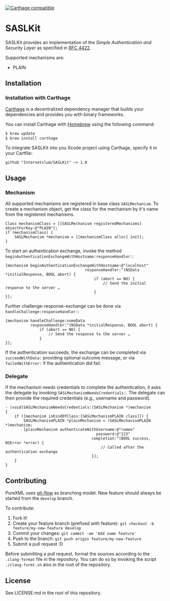 [![Carthage compatible](https://img.shields.io/badge/Carthage-compatible-4BC51D.svg?style=flat)](https://github.com/Carthage/Carthage)

# SASLKit

SASLKit provides an implementation of the _Simple Authentication and Security Layer_ as specified in [RFC 4422](https://tools.ietf.org/rfc/rfc4422.txt).

Supported mechanisms are:

 * PLAIN

## Installation

### Installation with Carthage

[Carthage](https://github.com/Carthage/Carthage) is a decentralized dependency manager that builds your dependencies and provides you with binary frameworks.

You can install Carthage with [Homebrew](http://brew.sh/) using the following command:

```bash
$ brew update
$ brew install carthage
```

To integrate SASLKit into you Xcode project using Carthage, specify it in your Cartfile:

```
github "Internetslum/SASLKit" ~> 1.0
```

## Usage

### Mechanism

All supported mechanisms are registered in base class `SASLMechanism`. To create a mechanism object, get the class for the mechanism by it's name from the registered mechanisms.

```objc
Class mechanismClass = [[SASLMechanism registeredMechanisms] objectForKey:@"PLAIN"];
if (mechanismClass) {
    SASLMechanism *mechanism = [[mechanismClass alloc] init];
}
```

To start an authentication exchange, invoke the method `beginAuthenticationExchangeWithHostname:responseHandler:`:

```objc
[mechanism beginAuthenticationExchangeWithHostname:@"localhost"
                                   responseHandler:^(NSData *initialResponse, BOOL abort) {
                                       if (abort == NO) {
                                           // Send the initial response to the server …
                                       }
}];
```

Further challenge-response-exchange can be done via `handleChallenge:responseHandler:`:

```objc
[mechanism handleChallenge:someData
           responseHandler:^(NSData *initialResponse, BOOL abort) {
               if (abort == NO) {
                   // Send the response to the server …
               }
}];
```

If the authentication succeeds, the exchange can be completed via `succeedWithData:` providing optional outcome message, or via `failedWithError:` if the authentication did fail.

### Delegate

If the mechanism needs credentials to complete the authentication, it asks the delegate by invoking `SASLMechanismNeedsCredentials:`. The delegate can then provide the required credentials (e.g., username and password).

```objc
- (void)SASLMechanismNeedsCredentials:(SASLMechanism *)mechanism
{
    if ([mechanism isKindOfClass:[SASLMechanismPLAIN class]]) {
        SASLMechanismPLAIN *plainMechanism = (SASLMechanismPLAIN *)mechanism;
        [plainMechanism authenticateWithUsername:@"romeo"
                                        password:@"123"
                                      completion:^(BOOL success, NSError *error) {
                                          // Called after the authentication exchange
                                      }];
    }
}
```

## Contributing

PureXML uses [git-flow](http://nvie.com/posts/a-successful-git-branching-model/) as branching model. New feature should always be started from the `develop` branch.

To contribute:

1. Fork it!
2. Create your feature branch (prefixed with feature): `git checkout -b feature/my-new-feature develop`
3. Commit your changes: `git commit -am 'Add some feature'`
4. Push to the branch: `git push origin feature/my-new-feature`
5. Submit a pull request :D

Before submitting a pull request, format the sources according to the `.clang-format` file in the repository. You can do so by invoking the script `./clang-formt.sh` also in the root of the repository.

## License

See LICENSE.md in the root of this repository.
